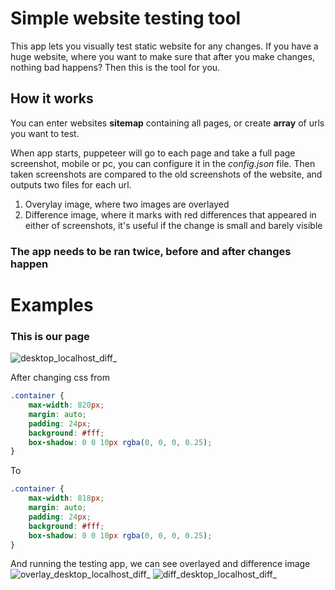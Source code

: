 # Simple website testing tool
This app lets you visually test static website for any changes. If you have a huge website, where you want to make sure that after you make changes, nothing bad happens? Then this is the tool for you.

## How it works
You can enter websites **sitemap** containing all pages, or create **array** of urls you want to test.

When app starts, puppeteer will go to each page and take a full page screenshot, mobile or pc, you can configure it in the _config.json_ file. Then taken screenshots are compared to the old screenshots of the website, and outputs two files for each url. 
1. Overylay image, where two images are overlayed
2. Difference image, where it marks with red differences that appeared in either of screenshots, it's useful if the change is small and barely visible

### The app needs to be ran twice, before and after changes happen

# Examples
### This is our page
![desktop_localhost_diff_](https://github.com/user-attachments/assets/ad5888e9-0cab-4834-8d2d-d434a1492474)

After changing css from
```css
.container {
    max-width: 820px;
    margin: auto;
    padding: 24px;
    background: #fff;
    box-shadow: 0 0 10px rgba(0, 0, 0, 0.25);
}
```

To
```css
.container {
    max-width: 818px;
    margin: auto;
    padding: 24px;
    background: #fff;
    box-shadow: 0 0 10px rgba(0, 0, 0, 0.25);
}
```

And running the testing app, we can see overlayed and difference image
![overlay_desktop_localhost_diff_](https://github.com/user-attachments/assets/1f0d1c5a-57bc-4e1a-b9c3-205b04d9024f)
![diff_desktop_localhost_diff_](https://github.com/user-attachments/assets/8a8ce4c4-9603-4557-97d5-07aeec27e78c)
